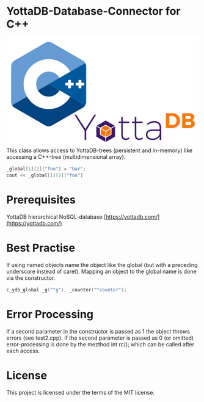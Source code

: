 # YottaDB-Database-Connector for C++
![logo](cpp-yottadb.png)
This class allows access to YottaDB-trees (persistent and in-memory) like accessing a C++-tree (multidimensional array).
```cpp	
_global[1][2]["foo"] = "bar";
cout << _global[1][2]["foo"]
```

# Prerequisites
YottaDB hierarchical NoSQL-database  [https://yottadb.com/](https://yottadb.com/)	
# Best Practise
If using named objects name the object like the global (but with a preceding underscore instead of caret).
Mapping an object to the global name is done via the constructor.
```cpp	
c_ydb_global _g("^g"), _counter("^counter");
```
# Error Processing
If a second parameter in the constructor is passed as 1 the object throws errors (see test2.cpp).
If the second parameter is passed as 0 (or omitted) error-processing is done by the mezthod int rc(); which
can be called after each access.
# License

This project is licensed under the terms of the MIT license.
